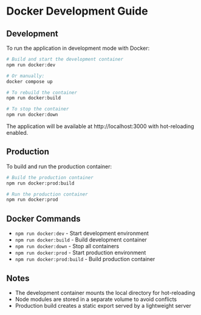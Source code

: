 # Docker Development Guide

## Development

To run the application in development mode with Docker:

```bash
# Build and start the development container
npm run docker:dev

# Or manually:
docker compose up

# To rebuild the container
npm run docker:build

# To stop the container
npm run docker:down
```

The application will be available at http://localhost:3000 with hot-reloading enabled.

## Production

To build and run the production container:

```bash
# Build the production container
npm run docker:prod:build

# Run the production container
npm run docker:prod
```

## Docker Commands

- `npm run docker:dev` - Start development environment
- `npm run docker:build` - Build development container
- `npm run docker:down` - Stop all containers
- `npm run docker:prod` - Start production environment
- `npm run docker:prod:build` - Build production container

## Notes

- The development container mounts the local directory for hot-reloading
- Node modules are stored in a separate volume to avoid conflicts
- Production build creates a static export served by a lightweight server
